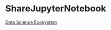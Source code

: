 # ShareJupyterNotebook
[Data Science Ecosystem](https://github.com/Thanhieple/ShareJupyterNotebook/blob/main/DataScienceEcosystem.ipynb)
